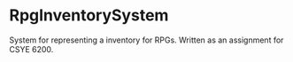 # RpgInventorySystem
System for representing a inventory for RPGs. Written as an assignment for CSYE 6200.
